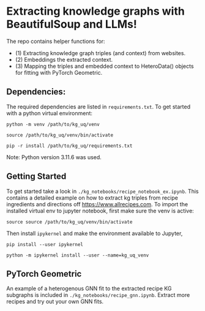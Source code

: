 # Extracting knowledge graphs with BeautifulSoup and LLMs!
The repo contains helper functions for:
  - (1) Extracting knowledge graph triples (and context) from websites.
  - (2) Embeddings the extracted context.
  - (3) Mapping the triples and embedded context to HeteroData() objects for fitting with PyTorch Geometric.

## Dependencies:
The required dependencies are listed in `requirements.txt`. To get started with a python virtual environment:

`python -m venv /path/to/kg_uq/venv`

`source /path/to/kg_uq/venv/bin/activate`

`pip -r install /path/to/kg_uq/requirements.txt`

Note: Python version 3.11.6 was used. 

## Getting Started

To get started take a look in `./kg_notebooks/recipe_notebook_ex.ipynb`. This contains a detailed example on how to extract kg triples from recipe ingredients and directions off https://www.allrecipes.com.  To import the installed virtual env to jupyter notebook, first make sure the venv is active:

`source source /path/to/kg_uq/venv/bin/activate`

Then install `ipykernel` and make the environment available to Jupyter,

`pip install --user ipykernel`

`python -m ipykernel install --user --name=kg_uq_venv`

## PyTorch Geometric

An example of a heterogenous GNN fit to the extracted recipe KG subgraphs is included in `./kg_notebooks/recipe_gnn.ipynb`. Extract more recipes and try out your own GNN fits. 

